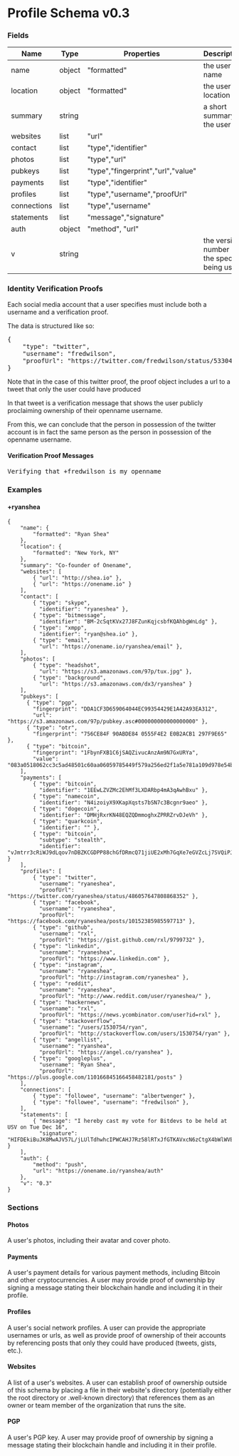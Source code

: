 # Profile Schema v0.3

### Fields

|Name       |Type    |Properties                   |Description                           |
|-----------|--------|-----------------------------|--------------------------------------|
|name       |object  |"formatted"                  |the user's name                       |
|location   |object  |"formatted"                  |the user's location                   |
|summary    |string  |                             |a short summary of the user           |
|websites   |list    |"url"                        |                                      |
|contact    |list    |"type","identifier"          |                                      |
|photos     |list    |"type","url"                 |                                      |
|pubkeys    |list    |"type","fingerprint","url","value"|                                      |
|payments   |list    |"type","identifier"          |                                      |
|profiles   |list    |"type","username","proofUrl" |                                      |
|connections|list    |"type","username"            |                                      |
|statements |list    |"message","signature"        |                                      |
|auth       |object  |"method", "url"              |                                      |
|v          |string  |                             |the version number of the specs being used |

### Identity Verification Proofs

Each social media account that a user specifies must include both a username and a verification proof.

The data is structured like so:

<pre>{
    "type": "twitter",
    "username": "fredwilson",
    "proofUrl": "https://twitter.com/fredwilson/status/533040726146162689"
}</pre>

Note that in the case of this twitter proof, the proof object includes a url to a tweet that only the user could have produced

In that tweet is a verification message that shows the user publicly proclaiming ownership of their openname username.

From this, we can conclude that the person in possession of the twitter account is in fact the same person as the person in possession of the openname username.

#### Verification Proof Messages

<pre>Verifying that +fredwilson is my openname</pre>

### Examples

#### +ryanshea

<pre><code>{
    "name": {
        "formatted": "Ryan Shea"
    },
    "location": {
        "formatted": "New York, NY"
    },
    "summary": "Co-founder of Onename",
    "websites": [
        { "url": "http://shea.io" },
        { "url": "https://onename.io" }
    ],
    "contact": [
        { "type": "skype",
          "identifier": "ryaneshea" },
        { "type": "bitmessage",
          "identifier": "BM-2cSqtKVx27J8FZunKqjcsbfKQAhbgWnLdg" },
        { "type": "xmpp",
          "identifier": "ryan@shea.io" },
        { "type": "email",
          "url": "https://onename.io/ryanshea/email" },
    ],
    "photos": [
        { "type": "headshot",
          "url": "https://s3.amazonaws.com/97p/tux.jpg" },
        { "type": "background",
          "url": "https://s3.amazonaws.com/dx3/ryanshea" }
    ],
    "pubkeys": [
      { "type": "pgp",
        "fingerprint": "DDA1CF3D659064044EC99354429E1A42A93EA312",
        "url": "https://s3.amazonaws.com/97p/pubkey.asc#000000000000000000" },
      { "type": "otr",
        "fingerprint": "756CE84F 90ABDE84 0555F4E2 E0B2ACB1 297F9E65" },
      { "type": "bitcoin",
        "fingerprint": "1FbynFXB1C6jSAQZivucAnzAm9N7GxURYa",
        "value": "083a0518062cc3c5ad48501c60aa06059785449f579a256ed2f1a5e781a109d978e54b20fb43b6e90dc91d8f9898665b969e122df6e1d1e5ce06c790f618a2c4"},
    ],
    "payments": [
        { "type": "bitcoin",
          "identifier": "1EEwLZVZMc2EhMf3LXDARbp4mA3qAwhBxu" },
        { "type": "namecoin",
          "identifier": "N4izoiyX9XKapXqsts7bSN7c3Bcgnr9aeo" },
        { "type": "dogecoin",
          "identifier": "DMHjRxrKN48EQZQDmmoghxZPRRZrvDJeVh" },
        { "type": "quarkcoin",
          "identifier": "" },
        { "type": "bitcoin",
          "subtype": "stealth",
          "identifier": "vJmtrr3cRiWJ9dLqov7nDBZKCGDPP88chGfDRmcQ71jiUE2xMh7GqXe7eGVZcLj7SVQiPJAxXvfdAdyD2RW8re8J7pGanvSUk3k3KW" }
    ],
    "profiles": [
        { "type": "twitter",
          "username": "ryaneshea",
          "proofUrl": "https://twitter.com/ryaneshea/status/486057647808868352" },
        { "type": "facebook",
          "username": "ryaneshea",
          "proofUrl": "https://facebook.com/ryaneshea/posts/10152385985597713" },
        { "type": "github",
          "username": "rxl",
          "proofUrl": "https://gist.github.com/rxl/9799732" },
        { "type": "linkedin",
          "username": "ryaneshea",
          "proofUrl": "https://www.linkedin.com" },
        { "type": "instagram",
          "username": "ryaneshea",
          "proofUrl": "http://instagram.com/ryaneshea" },
        { "type": "reddit",
          "username": "ryaneshea",
          "proofUrl": "http://www.reddit.com/user/ryaneshea/" },
        { "type": "hackernews",
          "username": "rxl",
          "proofUrl": "https://news.ycombinator.com/user?id=rxl" },
        { "type": "stackoverflow",
          "username": "/users/1530754/ryan",
          "proofUrl": "http://stackoverflow.com/users/1530754/ryan" },
        { "type": "angellist",
          "username": "ryanshea",
          "proofUrl": "https://angel.co/ryanshea" },
        { "type": "googleplus",
          "username": "Ryan Shea",
          "proofUrl": "https://plus.google.com/110166845166458482181/posts" }
    ],
    "connections": [
        { "type": "followee", "username": "albertwenger" },
        { "type": "followee", "username": "fredwilson" },
    ],
    "statements": [
        { "message": "I hereby cast my vote for Bitdevs to be held at USV on Tue Dec 16",
          "signature": "HIFDEkiBuJK8MwAJV57L/jLUlTdhwhcIPWCAHJ7Rz58lRTxJfGTKAVxcN6zCtgX4bWlWVEb/qr5oI1AIqVXgUbA=" }
    ],
    "auth": {
        "method": "push",
        "url": "https://onename.io/ryanshea/auth"
    },
    "v": "0.3"
}
</code></pre>

### Sections

#### Photos

A user's photos, including their avatar and cover photo.

#### Payments

A user's payment details for various payment methods, including Bitcoin and other cryptocurrencies. A user may provide proof of ownership by signing a message stating their blockchain handle and including it in their profile.

#### Profiles

A user's social network profiles. A user can provide the appropriate usernames or urls, as well as provide proof of ownership of their accounts by referencing posts that only they could have produced (tweets, gists, etc.).

#### Websites

A list of a user's websites. A user can establish proof of ownership outside of this schema by placing a file in their website's directory (potentially either the root directory or .well-known directory) that references them as an owner or team member of the organization that runs the site.

#### PGP

A user's PGP key. A user may provide proof of ownership by signing a message stating their blockchain handle and including it in their profile.

